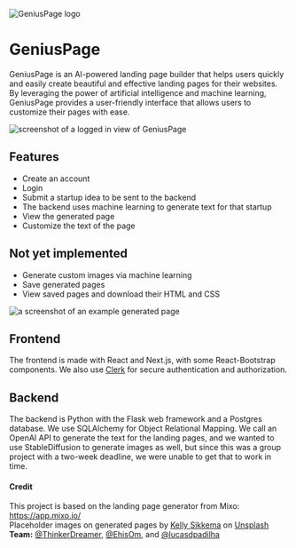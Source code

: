 ![GeniusPage logo](https://user-images.githubusercontent.com/74881094/221405300-ee78f4d2-0bb5-4731-83e4-a8deb1d74f35.svg)

# GeniusPage
GeniusPage is an AI-powered landing page builder that helps users quickly and easily create beautiful and effective landing pages for their websites.
By leveraging the power of artificial intelligence and machine learning, GeniusPage provides a user-friendly interface that allows users to customize their pages with ease.

![screenshot of a logged in view of GeniusPage](https://user-images.githubusercontent.com/74881094/224033127-4e2aeec5-d10d-433c-b7c3-8d48f07e8e35.png)


## Features
- Create an account
- Login
- Submit a startup idea to be sent to the backend
- The backend uses machine learning to generate text for that startup
- View the generated page
- Customize the text of the page

## Not yet implemented
- Generate custom images via machine learning
- Save generated pages
- View saved pages and download their HTML and CSS

![a screenshot of an example generated page](https://user-images.githubusercontent.com/74881094/224033371-3bfb3784-1c7d-478d-a049-68345b6bdd73.png)

## Frontend
The frontend is made with React and Next.js, with some React-Bootstrap components. We also use [Clerk](https://clerk.dev/) for secure authentication and authorization.

## Backend
The backend is Python with the Flask web framework and a Postgres database. We use SQLAlchemy for Object Relational Mapping. We call an OpenAI API to generate the text for the landing pages, and we wanted to use StableDiffusion to generate images as well, but since this was a group project with a two-week deadline, we were unable to get that to work in time.





#### Credit 
This project is based on the landing page generator from Mixo: https://app.mixo.io/  
Placeholder images on generated pages by <a href="https://unsplash.com/@kellysikkema?utm_source=unsplash&utm_medium=referral&utm_content=creditCopyText">Kelly Sikkema</a> on <a href="https://unsplash.com/s/photos/placeholder?utm_source=unsplash&utm_medium=referral&utm_content=creditCopyText">Unsplash</a>  
**Team:** [@ThinkerDreamer](https://github.com/ThinkerDreamer), [@EhisOm](https://github.com/EhisOm), and [@lucasdpadilha](https://github.com/lucasdspadilha)

